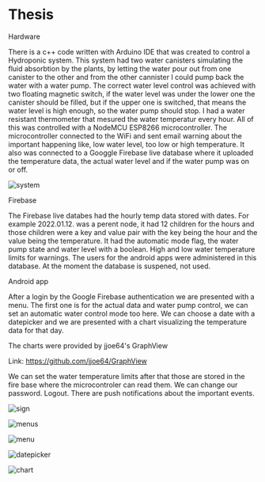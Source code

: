 # Thesis

Hardware

There is a c++ code written with Arduino IDE that was created to control a Hydroponic system.
This system had two water canisters simulating the fluid absorbtion by the plants,
by letting the water pour out from one canister to the other and from the other cannister I could pump back the water with a water pump.
The correct water level control was achieved with two floating magnetic switch, if the water level was under the lower one the canister should be filled,
but if the upper one is switched, that means the water level is high enough, so the water pump should stop.
I had a water resistant thermometer that mesured the water temperatur every hour.
All of this was controlled with a NodeMCU ESP8266 microcontroller.
The microcontroller connected to the WiFi and sent email warning about the important happening like, low water level, too low or high temperature.
It also was connected to a Googgle Firebase live database where it uploaded the temperature data, the actual water level and if the water pump was on or off.

![system](https://github.com/nviktor97/Thesis/assets/69107380/1f4b2cca-59df-43f2-a706-3ad4ef01403b)


Firebase

The Firebase live databes had the hourly temp data stored with dates. For example  2022.01.12. was a perent node,
it had 12 children for the hours and those children were a key and value pair with the key being the hour and the value being the temperature.
It had the automatic mode flag, the water pump state and water level with a boolean. High and low water temperature limits for warnings.
The users for the android apps were administered in this database.
At the moment the database is suspened, not used.

Android app

After a login by the Google Firebase authentication we are presented with a menu.
The first one is for the actual data and water pump control, we can set an automatic water control mode too here.
We can choose a date with a datepicker and we are presented with a chart visualizing the temperature data for that day.

The charts were provided by jjoe64's GraphView

Link: https://github.com/jjoe64/GraphView

We can set the water temperature limits after that those are stored in the fire base where the microcontroler can read them.
We can change our password.
Logout.
There are push notifications about the important events.


![sign](https://github.com/nviktor97/Thesis/assets/69107380/5f9683d3-7c2e-4b1c-b6b1-31ae93659590)

![menus](https://github.com/nviktor97/Thesis/assets/69107380/bd3cdd0d-35e4-48e4-94fa-228daaae5248)

![menu](https://github.com/nviktor97/Thesis/assets/69107380/115bd89b-ff32-409b-9342-2f40ecaaefe1)

![datepicker](https://github.com/nviktor97/Thesis/assets/69107380/2e3a39c3-fc59-463c-8178-c9305aa0d1e3)

![chart](https://github.com/nviktor97/Thesis/assets/69107380/54cd02ec-db25-49c0-90ed-6b5e08bac1ec)
